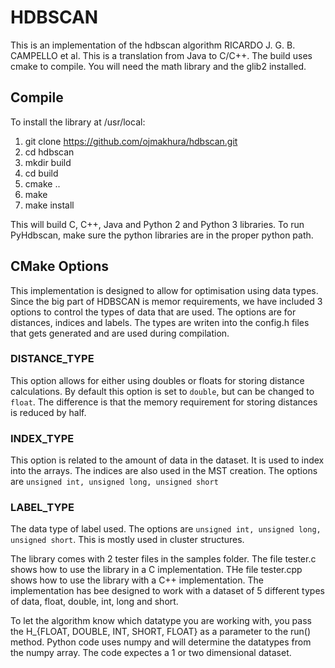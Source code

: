 # HDBSCAN
This is an implementation of the hdbscan algorithm RICARDO J. G. B. CAMPELLO et al. This is a translation from Java to C/C++. The build uses cmake to compile. You will need the math library and the glib2 installed.

## Compile
To install the library at /usr/local:
1. git clone https://github.com/ojmakhura/hdbscan.git
2. cd hdbscan
3. mkdir build
4. cd build
5. cmake ..
6. make
7. make install

This will build C, C++, Java and Python 2 and Python 3 libraries. To run PyHdbscan, make sure the python libraries are in the proper python path.

## CMake Options
This implementation is designed to allow for optimisation using data types. Since the big part of HDBSCAN is memor requirements, we have included 3 options to control the types of data that are used. The options are for distances, indices and labels. The types are writen into the config.h files that gets generated and are used during compilation.

### DISTANCE_TYPE
This option allows for either using doubles or floats for storing distance calculations. By default this option is set to ```double```, but can be changed to ```float```. The difference is that the memory requirement for storing distances is reduced by half.

### INDEX_TYPE
This option is related to the amount of data in the dataset. It is used to index into the arrays. The indices are also used in the MST creation. The options are ```unsigned int, unsigned long, unsigned short```

### LABEL_TYPE
The data type of label used. The options are ```unsigned int, unsigned long, unsigned short```. This is mostly used in cluster structures.

The library comes with 2 tester files in the samples folder. The file tester.c shows how to use the library in a C implementation. THe file tester.cpp shows how to use the library with a C++ implementation. The implementation has bee designed to work with a dataset of 5 different types of data, float, double, int, long and short.

To let the algorithm know which datatype you are working with, you pass the H\_{FLOAT, DOUBLE, INT, SHORT, FLOAT} as a parameter to the run() method. Python code uses numpy and will determine the datatypes from the numpy array. The code expectes a 1 or two dimensional dataset.

